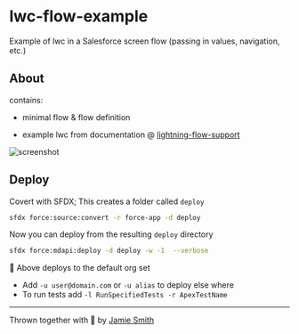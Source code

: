 # lwc-flow-example

Example of lwc in a Salesforce screen flow (passing in values, navigation, etc.)

## About

contains:

- minimal flow & flow definition

- example lwc from documentation @ [lightning-flow-support](https://developer.salesforce.com/docs/component-library/bundle/lightning-flow-support/documentation)

![screenshot](https://i.imgur.com/0gGDuqL.png)

## Deploy

Covert with SFDX; This creates a folder called `deploy`

```bash
sfdx force:source:convert -r force-app -d deploy
```

Now you can deploy from the resulting `deploy` directory

```bash
sfdx force:mdapi:deploy -d deploy -w -1  --verbose 
```

📌  Above deploys to the default org set

- Add `-u user@domain.com` or `-u alias` to deploy else where
- To run tests add `-l RunSpecifiedTests -r ApexTestName`

----------------------

Thrown together with 💝 by [Jamie Smith](https://jsmith.dev)
